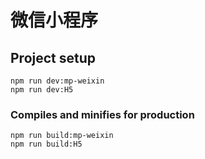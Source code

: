 # 微信小程序

## Project setup
```
npm run dev:mp-weixin
npm run dev:H5
```

### Compiles and minifies for production
```
npm run build:mp-weixin
npm run build:H5
```

